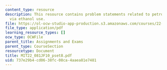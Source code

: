 ```yaml
---
content_type: resource
description: This resource contains problem statements related to petroleum savings
  via ethanol use.
file: https://ol-ocw-studio-app-production.s3.amazonaws.com/courses/22-081j-introduction-to-sustainable-energy-fall-2010/737e29b4cd0638fc08ca4aaea81e7481_MIT22_081JF10_pset8.pdf
file_type: application/pdf
learning_resource_types: []
ocw_type: OCWFile
parent_title: Assignments and Exams
parent_type: CourseSection
resourcetype: Document
title: MIT22_081JF10_pset8.pdf
uid: 737e29b4-cd06-38fc-08ca-4aaea81e7481
---
```

